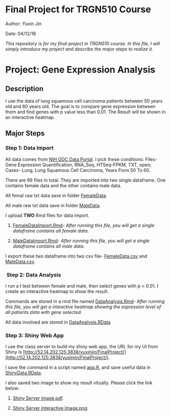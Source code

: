 # Final Project for TRGN510 Course
Author: Yuxin Jin

Date: 04/12/18

*This repository is for my final project in TRGN510 course. In this file, I will simply introduce my project and describe the major steps to realize it.*

# Project: Gene Expression Analysis

## Description

I use the data of lung squamous cell carcinoma patients between 50 years old and 60 years old. The goal is to compare gene expression between them and find genes with p value less than 0.01. The Result will be shown in an interactive heatmap.

## Major Steps

### Step 1: Data Import

All data comes from [NIH GDC Data Portal](https://portal.gdc.cancer.gov/repository?facetTab=cases&filters=%7B%22op%22%3A%22and%22%2C%22content%22%3A%5B%7B%22op%22%3A%22%3E%3D%22%2C%22content%22%3A%7B%22field%22%3A%22cases.diagnoses.age_at_diagnosis%22%2C%22value%22%3A%5B18262%5D%7D%7D%2C%7B%22op%22%3A%22%3C%3D%22%2C%22content%22%3A%7B%22field%22%3A%22cases.diagnoses.age_at_diagnosis%22%2C%22value%22%3A%5B22279%5D%7D%7D%2C%7B%22op%22%3A%22in%22%2C%22content%22%3A%7B%22field%22%3A%22cases.disease_type%22%2C%22value%22%3A%5B%22Lung%20Squamous%20Cell%20Carcinoma%22%5D%7D%7D%2C%7B%22op%22%3A%22in%22%2C%22content%22%3A%7B%22field%22%3A%22cases.primary_site%22%2C%22value%22%3A%5B%22Lung%22%5D%7D%7D%2C%7B%22op%22%3A%22in%22%2C%22content%22%3A%7B%22field%22%3A%22files.access%22%2C%22value%22%3A%5B%22open%22%5D%7D%7D%2C%7B%22op%22%3A%22in%22%2C%22content%22%3A%7B%22field%22%3A%22files.analysis.workflow_type%22%2C%22value%22%3A%5B%22HTSeq%20-%20FPKM%22%5D%7D%7D%2C%7B%22op%22%3A%22in%22%2C%22content%22%3A%7B%22field%22%3A%22files.data_format%22%2C%22value%22%3A%5B%22TXT%22%5D%7D%7D%2C%7B%22op%22%3A%22in%22%2C%22content%22%3A%7B%22field%22%3A%22files.data_type%22%2C%22value%22%3A%5B%22Gene%20Expression%20Quantification%22%5D%7D%7D%2C%7B%22op%22%3A%22in%22%2C%22content%22%3A%7B%22field%22%3A%22files.experimental_strategy%22%2C%22value%22%3A%5B%22RNA-Seq%22%5D%7D%7D%5D%7D). I pick these conditions: Files- Gene Expression Quantification, RNA_Seq, HTSeq-FPKM, TXT, open; Cases- Lung, Lung Squamous Cell Carcinoma, Years From 50 To 60.

There are 99 files in total. They are imported into two single dataframe. One contains female data and the other contains male data.

All femal raw txt data save in folder [FemaleData](https://github.com/YuxinJin/FinalProject/tree/master/FemaleData).

All male raw txt data save in folder [MaleData](https://github.com/YuxinJin/FinalProject/tree/master/MaleData).

I upload **TWO** Rmd files for data import.

1. [FemaleDataImport.Rmd](https://github.com/YuxinJin/FinalProject/blob/master/FemaleDataImport.Rmd)- *After running this file, you will get a single dataframe contains all female data.*

2. [MaleDataImport.Rmd](https://github.com/YuxinJin/FinalProject/blob/master/MaleDataImport.Rmd)- *After running this file, you will get a single dataframe contains all male data.*

I export these two dataframe into two csv file- [FemaleData.csv](https://github.com/YuxinJin/FinalProject/tree/master/FemaleData.csv) and [MaleData.csv](https://github.com/YuxinJin/FinalProject/tree/master/MaleData.csv).

###  Step 2: Data Analysis

I run a t test between female and male, then select genes with p < 0.01. I create an interactive heatmap to show the result.

Commands are stored in a rmd file named [DataAnalysis.Rmd](https://github.com/YuxinJin/FinalProject/blob/master/DataAnalysis.Rmd)- *After running this file, you will get a inteactive heatmap showing the expression level of all patients data with gene selected.*

All data involved are stored in [DataAnalysis.RData](https://github.com/YuxinJin/FinalProject/DataAnalysis.RData)

### Step 3: Shiny Web App

I use the class server to build my shiny web app, the URL for my UI from Shiny is [http://52.14.202.125:3838/yuxinjin/FinalProject/](http://52.14.202.125:3838/yuxinjin/FinalProject/). 

I save the command in a script named [app.R](https://github.com/YuxinJin/FinalProject/blob/master/app.R), and save useful data in [ShinyData.RData](https://github.com/YuxinJin/FinalProject/blob/master/ShinyData.RData).

I also saved two image to show my result vitually. Please click the link below:

1. [Shiny Server Image.pdf](https://github.com/YuxinJin/FinalProject/blob/master/Shiny%20Server%20Image.pdf).

2. [Shiny Server Interactive Image.png](https://github.com/YuxinJin/FinalProject/blob/master/Shiny%20Server%20Interactive%20Image.png).






